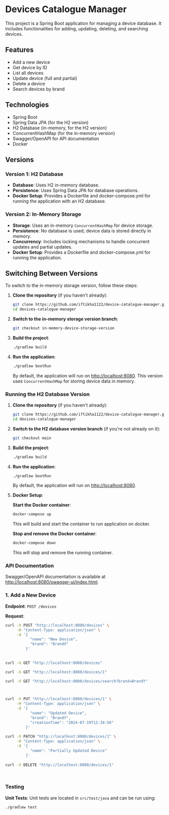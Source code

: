 # Devices Catalogue Manager

This project is a Spring Boot application for managing a device database. It includes functionalities for adding, updating, deleting, and searching devices.

## Features

- Add a new device
- Get device by ID
- List all devices
- Update device (full and partial)
- Delete a device
- Search devices by brand

## Technologies

- Spring Boot
- Spring Data JPA (for the H2 version)
- H2 Database (in-memory, for the H2 version)
- ConcurrentHashMap (for the in-memory version)
- Swagger/OpenAPI for API documentation
- Docker

## Versions

### Version 1: H2 Database

- **Database**: Uses H2 in-memory database.
- **Persistence**: Uses Spring Data JPA for database operations.
- **Docker Setup**: Provides a Dockerfile and docker-compose.yml for running the application with an H2 database.

### Version 2: In-Memory Storage

- **Storage**: Uses an in-memory `ConcurrentHashMap` for device storage.
- **Persistence**: No database is used; device data is stored directly in memory.
- **Concurrency**: Includes locking mechanisms to handle concurrent updates and partial updates.
- **Docker Setup**: Provides a Dockerfile and docker-compose.yml for running the application.

## Switching Between Versions

To switch to the in-memory storage version, follow these steps:

1. **Clone the repository** (if you haven't already):

    ```sh
    git clone https://github.com/iftikha1122/device-catalogue-manager.git
    cd devices-catalogue-manager
    ```

2. **Switch to the in-memory storage version branch**:

    ```sh
    git checkout in-memory-device-storage-version
    ```

3. **Build the project**:

    ```sh
    ./gradlew build
    ```

4. **Run the application**:

    ```sh
    ./gradlew bootRun
    ```

   By default, the application will run on [http://localhost:8080](http://localhost:8080). This version uses `ConcurrentHashMap` for storing device data in memory.

### Running the H2 Database Version

1. **Clone the repository** (if you haven't already):

    ```sh
    git clone https://github.com/iftikha1122/device-catalogue-manager.git
    cd devices-catalogue-manager
    ```

2. **Switch to the H2 database version branch** (if you're not already on it):

    ```sh
    git checkout main
    ```

3. **Build the project**:

    ```sh
    ./gradlew build
    ```

4. **Run the application**:

    ```sh
    ./gradlew bootRun
    ```

   By default, the application will run on [http://localhost:8080](http://localhost:8080).

5. **Docker Setup**:

   **Start the Docker container**:

    ```sh
    docker-compose up
    ```

   This will build and start the container to run application on docker.

   **Stop and remove the Docker container**:

    ```sh
    docker-compose down
    ```

   This will stop and remove the running container.

### API Documentation

Swagger/OpenAPI documentation is available at [http://localhost:8080/swagger-ui/index.html](http://localhost:8080/swagger-ui/index.html).

### 1. Add a New Device

**Endpoint**: `POST /devices`

**Request**:

```sh
curl -X POST "http://localhost:8080/devices" \
     -H "Content-Type: application/json" \
     -d '{
           "name": "New Device",
           "brand": "BrandX"
         }'
         
         
curl -X GET "http://localhost:8080/devices"

curl -X GET "http://localhost:8080/devices/1"

curl -X GET "http://localhost:8080/devices/search?brand=BrandY"



curl -X PUT "http://localhost:8080/devices/1" \
     -H "Content-Type: application/json" \
     -d '{
           "name": "Updated Device",
           "brand": "BrandY",
           "creationTime": "2024-07-19T12:34:56"
         }'
         
curl -X PATCH "http://localhost:8080/devices/1" \
     -H "Content-Type: application/json" \
     -d '{
           "name": "Partially Updated Device"
         }'
         
curl -X DELETE "http://localhost:8080/devices/1"

         
```




### Testing

**Unit Tests**:
Unit tests are located in `src/test/java` and can be run using:

```sh
./gradlew test
